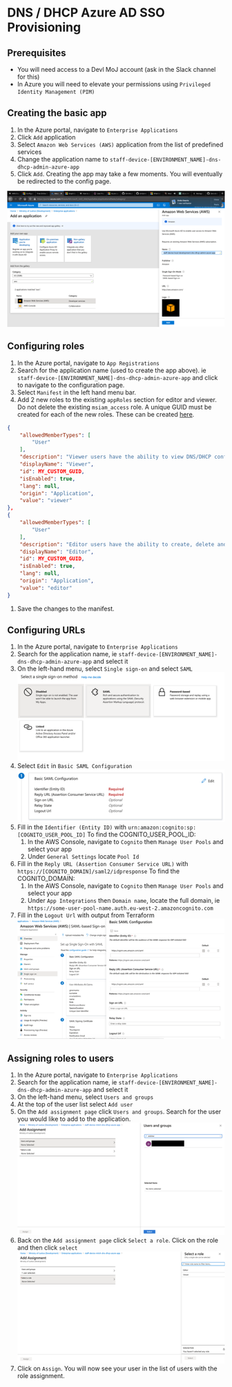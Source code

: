 # DNS / DHCP Azure AD SSO Provisioning

## Prerequisites
* You will need access to a Devl MoJ account (ask in the Slack channel for this)
* In Azure you will need to elevate your permissions using `Privileged Identity Management (PIM)`

## Creating the basic app
1. In the Azure portal, navigate to `Enterprise Applications`
1. Click `Add` application
1. Select `Amazon Web Services (AWS)` application from the list of predefined services
1. Change the application name to `staff-device-[ENVIRONMENT_NAME]-dns-dhcp-admin-azure-app`
1. Click `Add`. Creating the app may take a few moments. You will eventually be redirected to the config page.

![Creating the basic Amazon Web Services app](azure_ad_images/amazon_web_services_azure_ad_app.png)


## Configuring roles 
1. In the Azure portal, navigate to `App Registrations`
1. Search for the application name (used to create the app above). ie `staff-device-[ENVIRONMENT_NAME]-dns-dhcp-admin-azure-app` and click to navigate to the configuration page.
1. Select `Manifest` in the left hand menu bar.
1. Add 2 new roles to the existing `appRoles` section for editor and viewer. Do not delete the existing `msiam_access` role. A unique GUID must be created for each of the new roles. These can be created [here](https://www.guidgenerator.com/online-guid-generator.aspx).
```json
{
	"allowedMemberTypes": [
		"User"
	],
	"description": "Viewer users have the ability to view DNS/DHCP configurations.",
	"displayName": "Viewer",
	"id": MY_CUSTOM_GUID,
	"isEnabled": true,
	"lang": null,
	"origin": "Application",
	"value": "viewer"
},
{
	"allowedMemberTypes": [
		"User"
	],
	"description": "Editor users have the ability to create, delete and update DNS/DHCP configurations.",
	"displayName": "Editor",
	"id": MY_CUSTOM_GUID,
	"isEnabled": true,
	"lang": null,
	"origin": "Application",
	"value": "editor"
}
```
1. Save the changes to the manifest.

## Configuring URLs
1. In the Azure portal, navigate to `Enterprise Applications`
1. Search for the application name, ie `staff-device-[ENVIRONMENT_NAME]-dns-dhcp-admin-azure-app` and select it
1. On the left-hand menu, select `Single sign-on` and select `SAML`
![Select SAML configuration](azure_ad_images/select_saml.png)
1. Select `Edit` in `Basic SAML Configuration`
![Basic SAML configuration](azure_ad_images/basic_saml_configuration.png)
1. Fill in the `Identifier (Entity ID)` with `urn:amazon:cognito:sp:[COGNITO_USER_POOL_ID]`
	To find the COGNITO_USER_POOL_ID:
	1. In the AWS Console, navigate to `Cognito` then `Manage User Pools` and select your app
	1. Under `General Settings` locate `Pool Id`
1. Fill in the `Reply URL (Assertion Consumer Service URL)` with `https://[COGNITO_DOMAIN]/saml2/idpresponse`
	To find the COGNITO_DOMAIN:
	1. In the AWS Console, navigate to `Cognito` then `Manage User Pools` and select your app
	1. Under `App Integrations` then `Domain name`, locate the full domain, ie `https://some-user-pool-name.auth.eu-west-2.amazoncognito.com`
1. Fill in the `Logout Url` with output from Terraform
![Configuring logout and callback urls](azure_ad_images/configure_urls.png)


## Assigning roles to users
1. In the Azure portal, navigate to `Enterprise Applications`
1. Search for the application name, ie `staff-device-[ENVIRONMENT_NAME]-dns-dhcp-admin-azure-app` and select it
1. On the left-hand menu, select `Users and groups`
1. At the top of the user list select `Add user`
1. On the `Add assignment page` click `Users and groups`. Search for the user you would like to add to the application.
![Select a user](azure_ad_images/user_assignment.png)
1. Back on the `Add assignment page` click `Select a role`. Click on the role and then click `select`
![Select a role](azure_ad_images/role_assignment.png)
1. Click on `Assign`. You will now see your user in the list of users with the role assignment.
